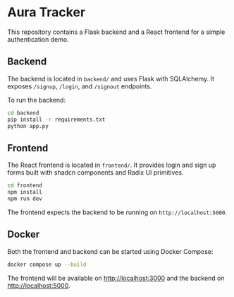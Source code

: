 # Aura Tracker

This repository contains a Flask backend and a React frontend for a simple authentication demo.

## Backend

The backend is located in `backend/` and uses Flask with SQLAlchemy. It exposes `/signup`, `/login`, and `/signout` endpoints.

To run the backend:

```bash
cd backend
pip install -r requirements.txt
python app.py
```

## Frontend

The React frontend is located in `frontend/`. It provides login and sign up forms built with shadcn components and Radix UI primitives.

```bash
cd frontend
npm install
npm run dev
```

The frontend expects the backend to be running on `http://localhost:5000`.

## Docker

Both the frontend and backend can be started using Docker Compose:

```bash
docker compose up --build
```

The frontend will be available on <http://localhost:3000> and the backend on <http://localhost:5000>.
